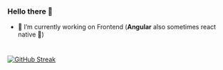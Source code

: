 ### Hello there 👋

- 🔭 I’m currently working on Frontend (**Angular** also sometimes react native 🤔)

#

[![GitHub Streak](https://streak-stats.demolab.com?user=masumulu28&theme=tokyonight_duo&hide_border=true&border_radius=15)](https://git.io/streak-stats)

<!--
**masumulu28/masumulu28** is a ✨ _special_ ✨ repository because its `README.md` (this file) appears on your GitHub profile.

Here are some ideas to get you started:

- 🌱 I’m currently learning ...
- 👯 I’m looking to collaborate on ...
- 🤔 I’m looking for help with ...
- 💬 Ask me about ...
- 📫 How to reach me: ...
- 😄 Pronouns: ...
- ⚡ Fun fact: ...
-->


